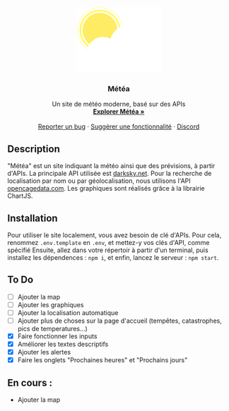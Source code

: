 <p style="text-align: center;">
  <a href="http://localhost:3000/">
    <img src="public/assets/logo.png" alt="Metea logo">
  </a>
</p>

<h3 style="text-align: center;">Météa</h3>

<p style="text-align: center;">
  Un site de météo moderne, basé sur des APIs
  <br>
  <a href="http://localhost:3000/"><strong>Explorer Météa »</strong></a>
  <br>
  <br>
  <a href="https://github.com/noftaly/SOON/issues/new?template=bug.md">Reporter un bug</a>
  ·
  <a href="https://github.com/noftaly/SOON/issues/new?template=feature.md&labels=feature">Suggérer une fonctionnalité</a>
  ·
  <a href="https://discord.gg/">Discord</a>
</p>

## Description

<p id="about">
  "Météa" est un site indiquant la météo ainsi que des prévisions, à partir d'APIs. La principale API utilisée
  est <a href="https://darksky.net" target="_blank">darksky.net</a>. Pour la recherche de localisation par nom ou
  par géolocalisation, nous utilisons l'API <a href="https://opencagedata.com"
    target="_blank">opencagedata.com</a>. Les graphiques sont réalisés grâce à la librairie ChartJS.<br />
</p>

## Installation

Pour utiliser le site localement, vous avez besoin de clé d'APIs. Pour cela, renommez `.env.template` en `.env`, et mettez-y vos clés d'API, comme spécifié
Ensuite, allez dans votre répertoir à partir d'un terminal, puis installez les dépendences : `npm i`, et enfin, lancez le serveur : `npm start`.

## To Do

- [ ] Ajouter la map
- [ ] Ajouter les graphiques
- [ ] Ajouter la localisation automatique
- [ ] Ajouter plus de choses sur la page d'accueil (tempêtes, catastrophes, pics de temperatures...)
- [x] Faire fonctionner les inputs
- [x] Améliorer les textes descriptifs
- [x] Ajouter les alertes
- [x] Faire les onglets "Prochaines heures" et "Prochains jours"

## En cours :

- Ajouter la map
